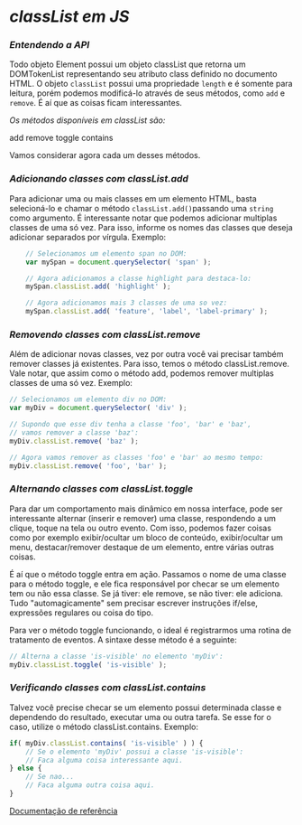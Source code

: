 # *classList em JS*

### *Entendendo a API*

Todo objeto Element possui um objeto classList que retorna um DOMTokenList representando seu atributo class definido no documento HTML. O objeto `classList` possui uma propriedade `length` e é somente para leitura, porém podemos modificá-lo através de seus métodos, como `add` e `remove`. É aí que as coisas ficam interessantes.

*Os métodos disponíveis em classList são:*

add
remove
toggle
contains

Vamos considerar agora cada um desses métodos.


### *Adicionando classes com classList.add*

Para adicionar uma ou mais classes em um elemento HTML, basta selecioná-lo e chamar o método `classList.add()`passando uma `string` como argumento.
É interessante notar que podemos adicionar multiplas classes de uma só vez. Para isso, informe os nomes das classes que deseja adicionar separados por vírgula. Exemplo:

```javascript
    // Selecionamos um elemento span no DOM:
    var mySpan = document.querySelector( 'span' );

    // Agora adicionamos a classe highlight para destaca-lo:
    mySpan.classList.add( 'highlight' );

    // Agora adicionamos mais 3 classes de uma so vez:
    mySpan.classList.add( 'feature', 'label', 'label-primary' );
```


### *Removendo classes com classList.remove*

Além de adicionar novas classes, vez por outra você vai precisar também remover classes já existentes. Para isso, temos o método classList.remove. Vale notar, que assim como o método add, podemos remover multiplas classes de uma só vez. Exemplo:

 ```javascript
 // Selecionamos um elemento div no DOM:
var myDiv = document.querySelector( 'div' );

// Supondo que esse div tenha a classe 'foo', 'bar' e 'baz',
// vamos remover a classe 'baz':
myDiv.classList.remove( 'baz' );

// Agora vamos remover as classes 'foo' e 'bar' ao mesmo tempo:
myDiv.classList.remove( 'foo', 'bar' );
```

### *Alternando classes com classList.toggle*
Para dar um comportamento mais dinâmico em nossa interface, pode ser interessante alternar (inserir e remover) uma classe, respondendo a um clique, toque na tela ou outro evento. Com isso, podemos fazer coisas como por exemplo exibir/ocultar um bloco de conteúdo, exibir/ocultar um menu, destacar/remover destaque de um elemento, entre várias outras coisas.

É aí que o método toggle entra em ação. Passamos o nome de uma classe para o método toggle, e ele fica responsável por checar se um elemento tem ou não essa classe. Se já tiver: ele remove, se não tiver: ele adiciona. Tudo "automagicamente" sem precisar escrever instruções if/else, expressões regulares ou coisa do tipo.

Para ver o método toggle funcionando, o ideal é registrarmos uma rotina de tratamento de eventos. A sintaxe desse método é a seguinte:

```javascript
// Alterna a classe 'is-visible' no elemento 'myDiv':
myDiv.classList.toggle( 'is-visible' );
```

### *Verificando classes com classList.contains*
Talvez você precise checar se um elemento possui determinada classe e dependendo do resultado, executar uma ou outra tarefa. Se esse for o caso, utilize o método classList.contains. Exemplo:

```javascript
if( myDiv.classList.contains( 'is-visible' ) ) {
    // Se o elemento 'myDiv' possui a classe 'is-visible':
    // Faca alguma coisa interessante aqui.
} else {
    // Se nao...
    // Faca alguma outra coisa aqui.
}
```

[Documentação de referência](https://developer.mozilla.org/en-US/docs/Web/API/Element/classList)